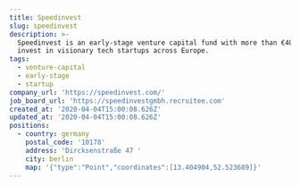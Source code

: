 ```yaml
---
title: Speedinvest
slug: speedinvest
description: >-
  Speedinvest is an early-stage venture capital fund with more than €400m to
  invest in visionary tech startups across Europe.
tags:
  - venture-capital
  - early-stage
  - startup
company_url: 'https://speedinvest.com/'
job_board_url: 'https://speedinvestgmbh.recruitee.com'
created_at: '2020-04-04T15:00:08.626Z'
updated_at: '2020-04-04T15:00:08.626Z'
positions:
  - country: germany
    postal_code: '10178'
    address: 'Dircksenstraße 47 '
    city: berlin
    map: '{"type":"Point","coordinates":[13.404904,52.523689]}'
---
```

